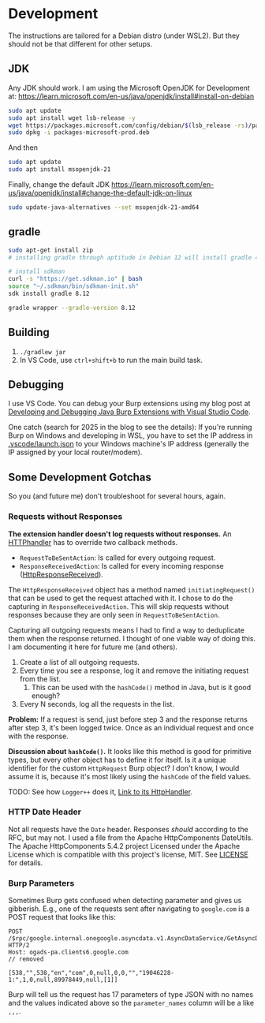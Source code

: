 # Development
The instructions are tailored for a Debian distro (under WSL2). But they should
not be that different for other setups.

## JDK
Any JDK should work. I am using the Microsoft OpenJDK for Development at:
https://learn.microsoft.com/en-us/java/openjdk/install#install-on-debian

```bash
sudo apt update
sudo apt install wget lsb-release -y
wget https://packages.microsoft.com/config/debian/$(lsb_release -rs)/packages-microsoft-prod.deb -O packages-microsoft-prod.deb
sudo dpkg -i packages-microsoft-prod.deb
```

And then

```bash
sudo apt update
sudo apt install msopenjdk-21
```

Finally, change the default JDK
https://learn.microsoft.com/en-us/java/openjdk/install#change-the-default-jdk-on-linux

```bash
sudo update-java-alternatives --set msopenjdk-21-amd64
```

## gradle

```bash
sudo apt-get install zip
# installing gradle through aptitude in Debian 12 will install gradle 4.4.1 from 2012 :\

# install sdkman
curl -s "https://get.sdkman.io" | bash
source "~/.sdkman/bin/sdkman-init.sh"
sdk install gradle 8.12

gradle wrapper --gradle-version 8.12
```

## Building

1. `./gradlew jar`
2. In VS Code, use `ctrl+shift+b` to run the main build task.

## Debugging
I use VS Code. You can debug your Burp extensions using my blog post at
[Developing and Debugging Java Burp Extensions with Visual Studio Code][debug].

[debug]: https://parsiya.net/blog/2019-12-02-developing-and-debugging-java-burp-extensions-with-visual-studio-code/

One catch (search for 2025 in the blog to see the details): If you're running
Burp on Windows and developing in WSL, you have to set the IP address in
[.vscode/launch.json](/.vscode/launch.json) to your Windows machine's IP address
(generally the IP assigned by your local router/modem).

## Some Development Gotchas
So you (and future me) don't troubleshoot for several hours, again.

### Requests without Responses
**The extension handler doesn't log requests without responses.** An
[HTTPhandler][httphandler] has to override two callback methods.

* `RequestToBeSentAction`: Is called for every outgoing request.
* `ResponseReceivedAction`: Is called for every incoming response ([HttpResponseReceived][resp]).

The `HttpResponseReceived` object has a method named `initiatingRequest()` that
can be used to get the request attached with it. I chose to do the capturing in
`ResponseReceivedAction`. This will skip requests without responses because they
are only seen in `RequestToBeSentAction`.

Capturing all outgoing requests means I had to find a way to deduplicate them
when the response returned. I thought of one viable way of doing this. I am
documenting it here for future me (and others).

1. Create a list of all outgoing requests.
2. Every time you see a response, log it and remove the initiating request from the list.
    1. This can be used with the `hashCode()` method in Java, but is it good enough?
3. Every N seconds, log all the requests in the list.

**Problem:** If a request is send, just before step 3 and the response returns after
step 3, it's been logged twice. Once as an individual request and once with the
response.

**Discussion about `hashCode()`.** It looks like this method is good for primitive
types, but every other object has to define it for itself. Is it a unique
identifier for the custom `HttpRequest` Burp object? I don't know, I would
assume it is, because it's most likely using the `hashCode` of the field values.

TODO: See how `Logger++` does it, [Link to its HttpHandler][li].

[httphandler]: https://portswigger.github.io/burp-extensions-montoya-api/javadoc/burp/api/montoya/http/handler/HttpHandler.html
[resp]: https://portswigger.github.io/burp-extensions-montoya-api/javadoc/burp/api/montoya/http/handler/HttpResponseReceived.html
[li]: https://github.com/nccgroup/LoggerPlusPlus/blob/785c85e06eb64e3b0982f31c6dcf5ad925f281db/src/main/java/com/nccgroup/loggerplusplus/logview/processor/LogProcessor.java#L82


### HTTP Date Header
Not all requests have the `Date` header. Responses _should_ according to the
RFC, but may not. I used a file from the Apache HttpComponents DateUtils. The
Apache HttpComponents 5.4.2 project Licensed under the Apache License which is
compatible with this project's license, MIT. See [LICENSE](/LICENSE) for details.

### Burp Parameters
Sometimes Burp gets confused when detecting parameter and gives us gibberish.
E.g., one of the requests sent after navigating to `google.com` is a POST
request that looks like this:

```
POST /$rpc/google.internal.onegoogle.asyncdata.v1.AsyncDataService/GetAsyncData HTTP/2
Host: ogads-pa.clients6.google.com
// removed

[538,"",538,"en","com",0,null,0,0,"","19046228-1:",1,0,null,89978449,null,[1]]
```

Burp will tell us the request has 17 parameters of type JSON with no names and
the values indicated above so the `parameter_names` column will be a like `,,,`.